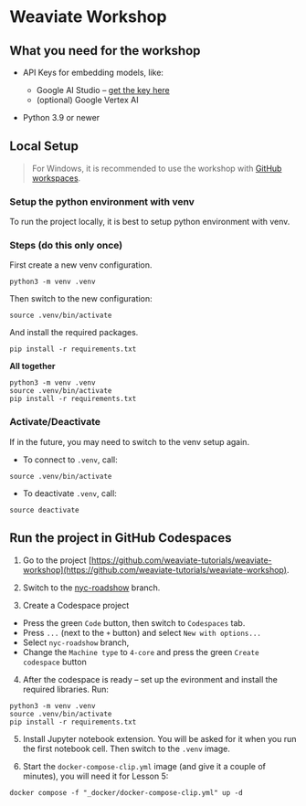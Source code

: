 # Weaviate Workshop


## What you need for the workshop

* API Keys for embedding models, like:
  * Google AI Studio – [get the key here](https://aistudio.google.com/app/u/0/apikey)
  * (optional) Google Vertex AI

* Python 3.9 or newer

## Local Setup

> For Windows, it is recommended to use the workshop with [GitHub workspaces](#run-the-project-in-github-codespaces).

### Setup the python environment with venv
To run the project locally, it is best to setup python environment with venv.

### Steps (do this only once)
First create a new venv configuration.
```
python3 -m venv .venv
```

Then switch to the new configuration:
```
source .venv/bin/activate
```

And install the required packages.
```
pip install -r requirements.txt
```

**All together**
```
python3 -m venv .venv
source .venv/bin/activate
pip install -r requirements.txt
```

### Activate/Deactivate
If in the future, you may need to switch to the venv setup again.

* To connect to `.venv`, call:
```
source .venv/bin/activate
```

* To deactivate `.venv`, call:

```
source deactivate
```

## Run the project in GitHub Codespaces

1. Go to the project [https://github.com/weaviate-tutorials/weaviate-workshop](https://github.com/weaviate-tutorials/weaviate-workshop).

2. Switch to the [nyc-roadshow](https://github.com/weaviate-tutorials/weaviate-workshop/tree/nyc-roadshow) branch.

3. Create a Codespace project
  * Press the green `Code` button, then switch to `Codespaces` tab.
  * Press `...` (next to the `+` button) and select `New with options...`
  * Select `nyc-roadshow` branch,
  * Change the `Machine type` to `4-core` and press the green `Create codespace` button

4. After the codespace is ready – set up the evironment and install the required libraries. Run:
```
python3 -m venv .venv
source .venv/bin/activate
pip install -r requirements.txt
```

5. Install Jupyter notebook extension. You will be asked for it when you run the first notebook cell. Then switch to the `.venv` image.

6. Start the `docker-compose-clip.yml` image (and give it a couple of minutes), you will need it for Lesson 5:
```
docker compose -f "_docker/docker-compose-clip.yml" up -d
```